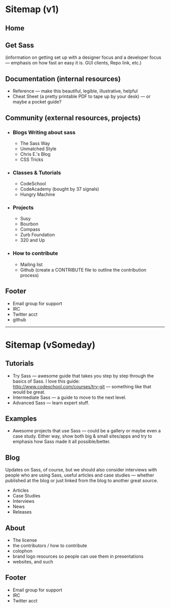 # Sitemap (v1)

## Home

## Get Sass 

(information on getting set up with a designer focus and a developer focus — emphasis on how fast an easy it is. GUI clients, Repo link, etc.)

## Documentation (internal resources)

* Reference — make this beautiful, legible, illustrative, helpful
* Cheat Sheet (a pretty printable PDF to tape up by your desk) — or maybe a pocket guide?

## Community (external resources, projects)

* ### Blogs Writing about sass
  * The Sass Way
  * Unmatched Style
  * Chris E.'s Blog
  * CSS Tricks  
* ### Classes & Tutorials
  * CodeSchool
  * CodeAcademy (bought by 37 signals)
  * Hungry Machine
* ### Projects 
  * Susy
  * Bourbon
  * Compass
  * Zurb Foundation
  * 320 and Up
* ### How to contribute
  * Mailing list
  * Github (create a CONTRIBUTE file to outline the contribution process)
  
## Footer

* Email group for support 
* IRC
* Twitter acct
* github
  
---  

# Sitemap (vSomeday)

## Tutorials

* Try Sass — awesome guide that takes you step by step through the basics of Sass. I love this guide: http://www.codeschool.com/courses/try-git — something like that would be great.
* Intermediate Sass — a guide to move to the next level.
* Advanced Sass — learn expert stuff.

## Examples

* Awesome projects that use Sass — could be a gallery or maybe even a case study. Either way, show both big & small sites/apps and try to emphasis how Sass made it all possible/better.

## Blog 

Updates on Sass, of course, but we should also consider interviews with people who are using Sass, useful articles and case studies — whether published at the blog or just linked from the blog to another great source.

* Articles
* Case Studies
* Interviews
* News
* Releases

## About

* The license
* the contributors / how to contribute
* colophon
* brand logo resources so people can use them in presentations
* websites, and such

## Footer

* Email group for support 
* IRC
* Twitter acct

